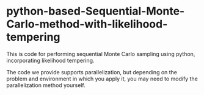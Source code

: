 # python-based-Sequential-Monte-Carlo-method-with-likelihood-tempering
This is code for performing sequential Monte Carlo sampling using python, incorporating likelihood tempering.

The code we provide supports parallelization, but depending on the problem and environment in which you apply it, you may need to modify the parallelization method yourself.